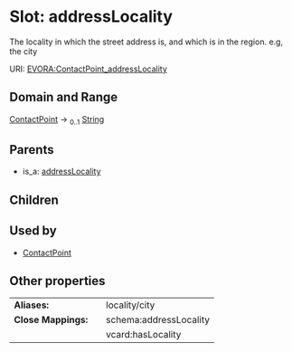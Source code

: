 
# Slot: addressLocality

The locality in which the street address is, and which is in the region. e.g, the city

URI: [EVORA:ContactPoint_addressLocality](https://evora-project.eu/ContactPoint_addressLocality)


## Domain and Range

[ContactPoint](ContactPoint.md) &#8594;  <sub>0..1</sub> [String](types/String.md)

## Parents

 *  is_a: [addressLocality](addressLocality.md)

## Children


## Used by

 * [ContactPoint](ContactPoint.md)

## Other properties

|  |  |  |
| --- | --- | --- |
| **Aliases:** | | locality/city |
| **Close Mappings:** | | schema:addressLocality |
|  | | vcard:hasLocality |